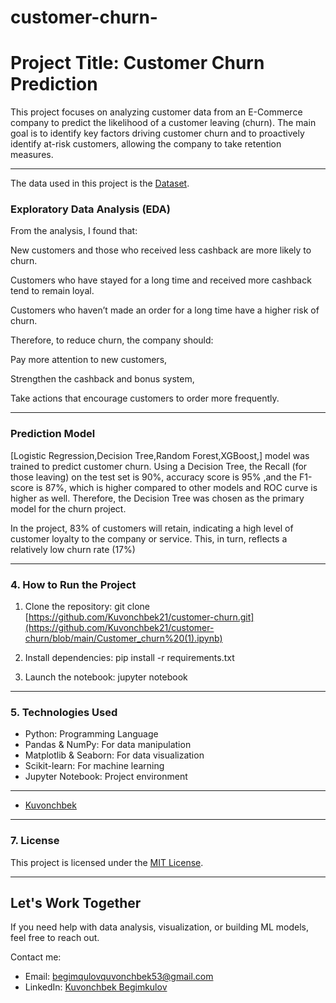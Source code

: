 # customer-churn-
# Project Title: Customer Churn Prediction

This project focuses on analyzing customer data from an E-Commerce  company to predict the likelihood of a customer leaving (churn). The main goal is to identify key factors driving customer churn and to proactively identify at-risk customers, allowing the company to take retention measures.

---

The data used in this project is the [Dataset](https://github.com/anvarnarz/praktikum_datasets/blob/main/E-Commerce-Dataset.csv).

###  Exploratory Data Analysis (EDA)

From the analysis, I found that:

New customers and those who received less cashback are more likely to churn.

Customers who have stayed for a long time and received more cashback tend to remain loyal.

Customers who haven’t made an order for a long time have a higher risk of churn.

Therefore, to reduce churn, the company should:

Pay more attention to new customers,

Strengthen the cashback and bonus system,

Take actions that encourage customers to order more frequently.

---

###  Prediction Model

[Logistic Regression,Decision Tree,Random Forest,XGBoost,] model was trained to predict customer churn.
Using a Decision Tree, the Recall (for those leaving) on the test set is 90%, accuracy score is 95% ,and the F1-score is 87%, which is higher compared to other models and ROC curve is higher as well. Therefore, the Decision Tree was chosen as the primary model for the churn project.

In the project, 83% of customers will retain, indicating a high level of customer loyalty to the company or service. This, in turn, reflects a relatively low churn rate (17%)

---

### 4. How to Run the Project

1.  Clone the repository:
    git clone [https://github.com/Kuvonchbek21/customer-churn.git](https://github.com/Kuvonchbek21/customer-churn/blob/main/Customer_churn%20(1).ipynb)
    

3.  Install dependencies:
    pip install -r requirements.txt

4.  Launch the notebook:
    jupyter notebook

---

### 5. Technologies Used

* Python: Programming Language
* Pandas & NumPy: For data manipulation
* Matplotlib & Seaborn: For data visualization
* Scikit-learn: For machine learning
* Jupyter Notebook: Project environment

---

* [Kuvonchbek](https://github.com/Kuvonchbek21)

---

### 7. License

This project is licensed under the [MIT License](https://choosealicense.com/licenses/mit/).

---

##  Let's Work Together
If you need help with data analysis, visualization, or building ML models, feel free to reach out.  

Contact me:  
- Email: begimqulovquvonchbek53@gmail.com  
- LinkedIn: [Kuvonchbek Begimkulov](https://linkedin.com/in/kuvonchbek-begimkulov)
